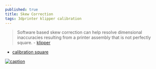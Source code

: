 ```yaml
---
published: true
title: Skew Correction
tags: 3dprinter klipper calibration
---
```

> Software based skew correction can help resolve dimensional inaccuracies resulting from a printer assembly that is not perfectly square. - [klipper](https://www.klipper3d.org/Skew_Correction.html)

- [calibration square](https://www.thingiverse.com/thing:2563185/files)

[![caption](https://www.klipper3d.org/img/skew_lengths.png)](https://www.klipper3d.org/Skew_Correction.html)
